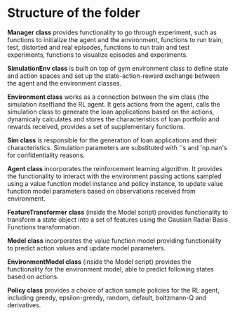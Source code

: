 # Structure of the folder

**Manager class** provides functionality to go through experiment, such as functions to initialize the agent and the environment, functions to run train, test, distorted and real episodes, functions to run train and test experiments, functions to visualize episodes and experiments.

**SimulationEnv class** is built on top of gym environment class to define state and action spaces and set up the state-action-reward exchange between the agent and the environment classes.

**Environment class** works as a connection between the sim class (the simulation itself)and the RL agent. It gets actions from the agent, calls the simulation class to generate the loan applications based on the actions, dynamicaly calculates and stores the characteristics of loan portfolio and rewards received, provides a set of supplementary functions.

**Sim class** is responsible for the generation of loan applications and their characteristics. Simulation parameters are substituted with ''s and 'np.nan's for confidentiality reasons.

**Agent class** incorporates the reinforcement learning algorithm. It provides the functionality to interact with the environment passing actions sampled using a value function model instance and policy instance, to update value function model parameters based on observations received from environment.

**FeatureTransformer class** (inside the Model script) provides functionality to transform a state object into a set of features using the Gausian Radial Basis Functions transformation.

**Model class** incorporates the value function model providing functionality to predict action values and update model parameters.

**EnvironmentModel class** (inside the Model script) provides the functionality for the environment model, able to predict following states based on actions.

**Policy class** provides a choice of action sample policies for the RL agent, including greedy, epsilon-greedy, random, default, boltzmann-Q and derivatives.
